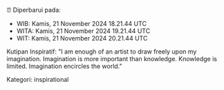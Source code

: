 ⏰ Diperbarui pada:
- WIB: Kamis, 21 November 2024 18.21.44 UTC
- WITA: Kamis, 21 November 2024 19.21.44 UTC
- WIT: Kamis, 21 November 2024 20.21.44 UTC

Kutipan Inspiratif:
"I am enough of an artist to draw freely upon my imagination. Imagination is more important than knowledge. Knowledge is limited. Imagination encircles the world."


Kategori: inspirational

